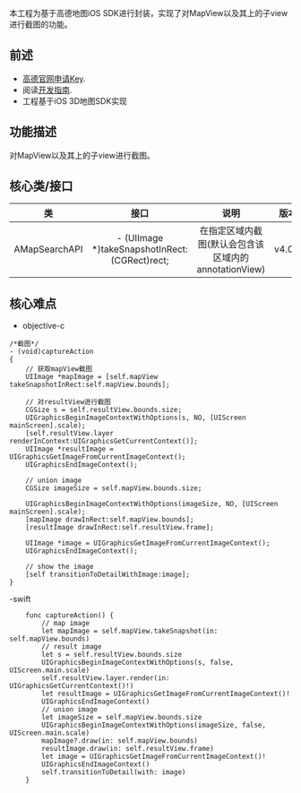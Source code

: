 本工程为基于高德地图iOS SDK进行封装，实现了对MapView以及其上的子view进行截图的功能。
## 前述 ##
- [高德官网申请Key](http://lbs.amap.com/dev/#/).
- 阅读[开发指南](http://lbs.amap.com/api/ios-sdk/summary/).
- 工程基于iOS 3D地图SDK实现

## 功能描述 ##
对MapView以及其上的子view进行截图。

## 核心类/接口 ##
| 类    | 接口  | 说明   | 版本  |
| -----|:-----:|:-----:|:-----:|
| AMapSearchAPI	| - (UIImage *)takeSnapshotInRect:(CGRect)rect; | 在指定区域内截图(默认会包含该区域内的annotationView) | v4.0.0 |

## 核心难点 ##
- objective-c
```
/*截图*/
- (void)captureAction
{
    // 获取mapView截图
    UIImage *mapImage = [self.mapView takeSnapshotInRect:self.mapView.bounds];
    
    // 对resultView进行截图
    CGSize s = self.resultView.bounds.size;
    UIGraphicsBeginImageContextWithOptions(s, NO, [UIScreen mainScreen].scale);
    [self.resultView.layer renderInContext:UIGraphicsGetCurrentContext()];
    UIImage *resultImage = UIGraphicsGetImageFromCurrentImageContext();
    UIGraphicsEndImageContext();
    
    // union image
    CGSize imageSize = self.mapView.bounds.size;

    UIGraphicsBeginImageContextWithOptions(imageSize, NO, [UIScreen mainScreen].scale);
    [mapImage drawInRect:self.mapView.bounds];
    [resultImage drawInRect:self.resultView.frame];
    
    UIImage *image = UIGraphicsGetImageFromCurrentImageContext();
    UIGraphicsEndImageContext();
    
    // show the image
    [self transitionToDetailWithImage:image];
}
```
-swift
```
    func captureAction() {
        // map image
        let mapImage = self.mapView.takeSnapshot(in: self.mapView.bounds)
        // result image
        let s = self.resultView.bounds.size
        UIGraphicsBeginImageContextWithOptions(s, false, UIScreen.main.scale)
        self.resultView.layer.render(in: UIGraphicsGetCurrentContext()!)
        let resultImage = UIGraphicsGetImageFromCurrentImageContext()!
        UIGraphicsEndImageContext()
        // union image
        let imageSize = self.mapView.bounds.size
        UIGraphicsBeginImageContextWithOptions(imageSize, false, UIScreen.main.scale)
        mapImage?.draw(in: self.mapView.bounds)
        resultImage.draw(in: self.resultView.frame)
        let image = UIGraphicsGetImageFromCurrentImageContext()!
        UIGraphicsEndImageContext()
        self.transitionToDetail(with: image)
    }
```
